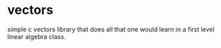 # vectors
simple c vectors library that does all that one would learn in a first level linear algebra class.
